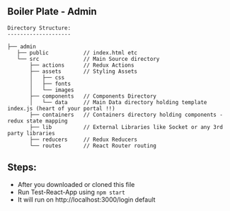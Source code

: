 ## Boiler Plate - Admin

```
Directory Structure:
--------------------

├── admin
   ├── public           // index.html etc
   └── src              // Main Source directory
       ├── actions      // Redux Actions
       ├── assets       // Styling Assets
       │   ├── css
       │   ├── fonts
       │   └── images
       ├── components   // Components Directory
       │   └── data     // Main Data directory holding template index.js (heart of your portal !!)
       ├── containers   // Containers directory holding components - redux state mapping
       ├── lib          // External Libraries like Socket or any 3rd party libraries
       ├── reducers     // Redux Reducers
       └── routes       // React Router routing

```

## Steps:
* After you downloaded or cloned this file
* Run Test-React-App using `npm start`
* It will run on http://localhost:3000/login default


  
